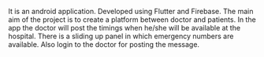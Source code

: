 It is an android application.
Developed using Flutter and Firebase.
The main aim of the project is to create a platform between doctor and  patients.
In the app the doctor will post the timings when  he/she will be available at the hospital. 
There is a sliding up panel in which emergency numbers are available.
Also login to the doctor for  posting  the message.


